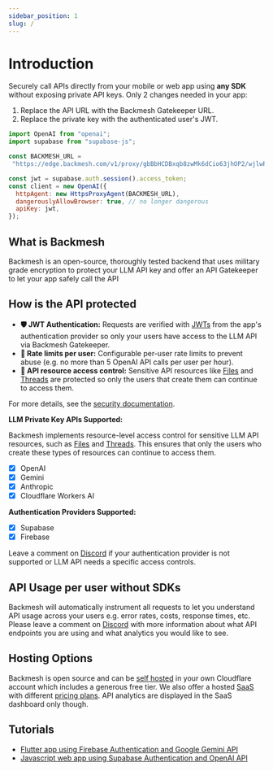```yaml
---
sidebar_position: 1
slug: /
---
```


# Introduction

Securely call APIs directly from your mobile or web app using **any SDK** without exposing private API keys. Only 2 changes needed in your app:
1. Replace the API URL with the Backmesh Gatekeeper URL.
2. Replace the private key with the authenticated user's JWT.

```js title="openai.ts"
import OpenAI from "openai";
import supabase from "supabase-js";

const BACKMESH_URL =
 "https://edge.backmesh.com/v1/proxy/gbBbHCDBxqb8zwMk6dCio63jhOP2/wjlwRswvSXp4FBXwYLZ1/v1";

const jwt = supabase.auth.session().access_token;
const client = new OpenAI({
  httpAgent: new HttpsProxyAgent(BACKMESH_URL),
  dangerouslyAllowBrowser: true, // no longer dangerous
  apiKey: jwt,
});
```

## What is Backmesh

Backmesh is an open-source, thoroughly tested backend that uses military grade encryption to protect your LLM API key and offer an API Gatekeeper to let your app safely call the API

## How is the API protected

- **🛡️ JWT Authentication:** Requests are verified with [JWTs](https://firebase.google.com/docs/auth/admin/verify-id-tokens) from the app's authentication provider so only your users have access to the LLM API via Backmesh Gatekeeper.
- **🚧 Rate limits per user:** Configurable per-user rate limits to prevent abuse (e.g. no more than 5 OpenAI API calls per user per hour).
- **🔐 API resource access control:** Sensitive API resources like [Files](https://platform.openai.com/docs/api-reference/files) and [Threads](https://platform.openai.com/docs/api-reference/threads) are protected so only the users that create them can continue to access them.

For more details, see the [security documentation](/docs/security).

**LLM Private Key APIs Supported:**

Backmesh implements resource-level access control for sensitive LLM API resources, such as [Files](https://platform.openai.com/docs/api-reference/files) and [Threads](https://platform.openai.com/docs/api-reference/threads). This ensures that only the users who create these types of resources can continue to access them.

- [x] OpenAI
- [x] Gemini
- [x] Anthropic
- [x] Cloudflare Workers AI

**Authentication Providers Supported:**

- [x] Supabase
- [x] Firebase

Leave a comment on [Discord](https://discord.backmesh.com) if your authentication provider is not supported or LLM API needs a specific access controls.

## API Usage per user without SDKs

Backmesh will automatically instrument all requests to let you understand API usage across your users e.g. error rates, costs, response times, etc. Please leave a comment on [Discord](https://discord.backmesh.com) with more information about what API endpoints you are using and what analytics you would like to see.

## Hosting Options

Backmesh is open source and can be [self hosted](/docs/selfhost) in your own Cloudflare account which includes a generous free tier. We also offer a hosted [SaaS](https://app.backmesh.com) with different [pricing plans](/pricing). API analytics are displayed in the SaaS dashboard only though.

## Tutorials

- [Flutter app using Firebase Authentication and Google Gemini API](/docs/firebase)
- [Javascript web app using Supabase Authentication and OpenAI API](/docs/supabase)
